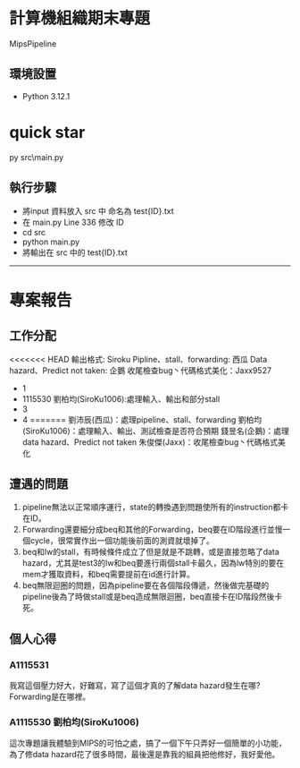 # 計算機組織期末專題

MipsPipeline

## 環境設置

- Python 3.12.1

# quick star

py src\main.py

## 執行步驟

- 將input 資料放入 src 中 命名為 test{ID}.txt
- 在 main.py Line 336 修改 ID
- cd src
- python main.py
- 將輸出在 src 中的 test{ID}.txt

---

# 專案報告

## 工作分配

<<<<<<< HEAD
輸出格式: Siroku
Pipline、stall、forwarding: 西瓜
Data hazard、Predict not taken: 企鵝
收尾檢查bug丶代碼格式美化：Jaxx9527

- 1
- 1115530 劉柏均(SiroKu1006):處理輸入、輸出和部分stall
- 3
- 4
=======
劉沛辰(西瓜)：處理pipeline、stall、forwarding
劉柏均(SiroKu1006)：處理輸入、輸出、測試檢查是否符合預期
錢昱名(企鵝)：處理data hazard、Predict not taken
朱俊傑(Jaxx)：收尾檢查bug丶代碼格式美化

## 遭遇的問題

1. pipeline無法以正常順序運行，state的轉換遇到問題使所有的instruction都卡在ID。  
2. Forwarding還要細分成beq和其他的Forwarding，beq要在ID階段進行並慢一個cycle，很常實作出一個功能後前面的測資就壞掉了。  
3. beq和lw的stall，有時候條件成立了但是就是不跳轉，或是直接忽略了data hazard，尤其是test3的lw和beq要進行兩個stall卡最久，因為lw特別的要在mem才獲取資料，和beq需要提前在id進行計算。  
4. beq無限迴圈的問題，因為pipeline要在各個階段傳遞，然後做完基礎的pipeline後為了時做stall或是beq造成無限迴圈，beq直接卡在ID階段然後卡死。  

## 個人心得

### A1115531

我寫這個壓力好大，好難寫，寫了這個才真的了解data hazard發生在哪? Forwarding是在哪裡。
  
### A1115530 劉柏均(SiroKu1006)

這次專題讓我體驗到MIPS的可怕之處，搞了一個下午只弄好一個簡單的小功能，為了修data hazard花了很多時間，最後還是靠我的組員把他修好，我好愛他。
